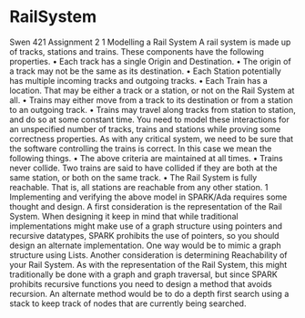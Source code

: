 # RailSystem
Swen 421 Assignment 2 
1 Modelling a Rail System
A rail system is made up of tracks, stations and trains. These components have the
following properties.
• Each track has a single Origin and Destination.
• The origin of a track may not be the same as its destination.
• Each Station potentially has multiple incoming tracks and outgoing tracks.
• Each Train has a location. That may be either a track or a station, or not on the
Rail System at all.
• Trains may either move from a track to its destination or from a station to an
outgoing track.
• Trains may travel along tracks from station to station, and do so at some constant
time.
You need to model these interactions for an unspecified number of tracks, trains and
stations while proving some correctness properties. As with any critical system, we need
to be sure that the software controlling the trains is correct. In this case we mean the
following things.
• The above criteria are maintained at all times.
• Trains never collide. Two trains are said to have collided if they are both at the
same station, or both on the same track.
• The Rail System is fully reachable. That is, all stations are reachable from any
other station.
1
Implementing and verifying the above model in SPARK/Ada requires some thought
and design. A first consideration is the representation of the Rail System. When designing
it keep in mind that while traditional implementations might make use of a graph
structure using pointers and recursive datatypes, SPARK prohibits the use of pointers,
so you should design an alternate implementation. One way would be to mimic a graph
structure using Lists. Another consideration is determining Reachability of your Rail
System. As with the representation of the Rail System, this might traditionally be done
with a graph and graph traversal, but since SPARK prohibits recursive functions you
need to design a method that avoids recursion. An alternate method would be to do a
depth first search using a stack to keep track of nodes that are currently being searched.
